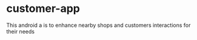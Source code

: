 # customer-app
This android a is to enhance nearby shops and customers interactions for their needs
